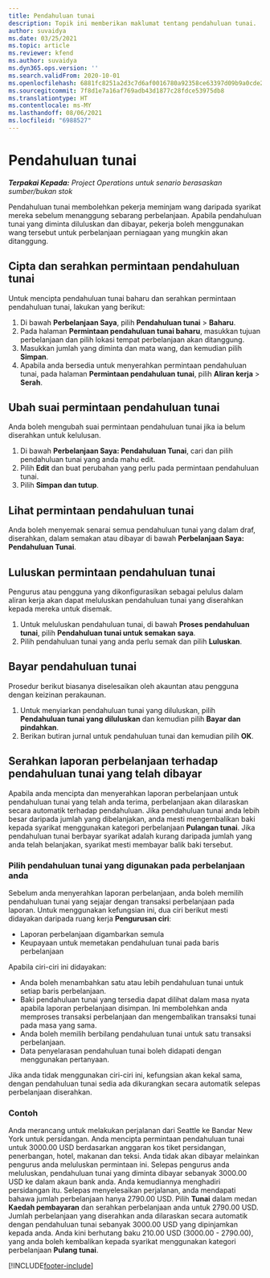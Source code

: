 ```yaml
---
title: Pendahuluan tunai
description: Topik ini memberikan maklumat tentang pendahuluan tunai.
author: suvaidya
ms.date: 03/25/2021
ms.topic: article
ms.reviewer: kfend
ms.author: suvaidya
ms.dyn365.ops.version: ''
ms.search.validFrom: 2020-10-01
ms.openlocfilehash: 6881fc8251a2d3c7d6af0016780a92358ce63397d09b9a0cde201126cd2912cc
ms.sourcegitcommit: 7f8d1e7a16af769adb43d1877c28fdce53975db8
ms.translationtype: HT
ms.contentlocale: ms-MY
ms.lasthandoff: 08/06/2021
ms.locfileid: "6988527"
---
```

# <a name="cash-advance"></a>Pendahuluan tunai

_**Terpakai Kepada:** Project Operations untuk senario berasaskan sumber/bukan stok_

Pendahuluan tunai membolehkan pekerja meminjam wang daripada syarikat mereka sebelum menanggung sebarang perbelanjaan. Apabila pendahuluan tunai yang diminta diluluskan dan dibayar, pekerja boleh menggunakan wang tersebut untuk perbelanjaan perniagaan yang mungkin akan ditanggung. 

## <a name="create-and-submit-a-cash-advance-request"></a>Cipta dan serahkan permintaan pendahuluan tunai
Untuk mencipta pendahuluan tunai baharu dan serahkan permintaan pendahuluan tunai, lakukan yang berikut: 

1. Di bawah **Perbelanjaan Saya**, pilih **Pendahuluan tunai** > **Baharu**. 
2. Pada halaman **Permintaan pendahuluan tunai baharu**, masukkan tujuan perbelanjaan dan pilih lokasi tempat perbelanjaan akan ditanggung.
3. Masukkan jumlah yang diminta dan mata wang, dan kemudian pilih **Simpan**. 
4. Apabila anda bersedia untuk menyerahkan permintaan pendahuluan tunai, pada halaman **Permintaan pendahuluan tunai**, pilih **Aliran kerja** > **Serah**.

## <a name="modify-a-cash-advance-request"></a>Ubah suai permintaan pendahuluan tunai

Anda boleh mengubah suai permintaan pendahuluan tunai jika ia belum diserahkan untuk kelulusan.

1. Di bawah **Perbelanjaan Saya: Pendahuluan Tunai**, cari dan pilih pendahuluan tunai yang anda mahu edit.
2. Pilih **Edit** dan buat perubahan yang perlu pada permintaan pendahuluan tunai. 
3. Pilih **Simpan dan tutup**.


## <a name="view-cash-advance-requests"></a>Lihat permintaan pendahuluan tunai
Anda boleh menyemak senarai semua pendahuluan tunai yang dalam draf, diserahkan, dalam semakan atau dibayar di bawah **Perbelanjaan Saya: Pendahuluan Tunai**. 

## <a name="approve-cash-advance-requests"></a>Luluskan permintaan pendahuluan tunai

Pengurus atau pengguna yang dikonfigurasikan sebagai pelulus dalam aliran kerja akan dapat meluluskan pendahuluan tunai yang diserahkan kepada mereka untuk disemak. 

1. Untuk meluluskan pendahuluan tunai, di bawah **Proses pendahuluan tunai**, pilih **Pendahuluan tunai untuk semakan saya**.
2. Pilih pendahuluan tunai yang anda perlu semak dan pilih **Luluskan**.  

## <a name="pay-cash-advances"></a>Bayar pendahuluan tunai 
Prosedur berikut biasanya diselesaikan oleh akauntan atau pengguna dengan keizinan perakaunan.

1. Untuk menyiarkan pendahuluan tunai yang diluluskan, pilih **Pendahuluan tunai yang diluluskan** dan kemudian pilih **Bayar dan pindahkan**.  
2. Berikan butiran jurnal untuk pendahuluan tunai dan kemudian pilih **OK**. 

## <a name="submit-an-expense-report-against-a-paid-cash-advance"></a>Serahkan laporan perbelanjaan terhadap pendahuluan tunai yang telah dibayar 

Apabila anda mencipta dan menyerahkan laporan perbelanjaan untuk pendahuluan tunai yang telah anda terima, perbelanjaan akan dilaraskan secara automatik terhadap pendahuluan. Jika pendahuluan tunai anda lebih besar daripada jumlah yang dibelanjakan, anda mesti mengembalikan baki kepada syarikat menggunakan kategori perbelanjaan **Pulangan tunai**. Jika pendahuluan tunai berbayar syarikat adalah kurang daripada jumlah yang anda telah belanjakan, syarikat mesti membayar balik baki tersebut. 

### <a name="select-cash-advances-that-apply-to-your-expenses"></a>Pilih pendahuluan tunai yang digunakan pada perbelanjaan anda
Sebelum anda menyerahkan laporan perbelanjaan, anda boleh memilih pendahuluan tunai yang sejajar dengan transaksi perbelanjaan pada laporan. Untuk menggunakan kefungsian ini, dua ciri berikut mesti didayakan daripada ruang kerja **Pengurusan ciri**:

  - Laporan perbelanjaan digambarkan semula
  - Keupayaan untuk memetakan pendahuluan tunai pada baris perbelanjaan
 
 Apabila ciri-ciri ini didayakan:
 
  - Anda boleh menambahkan satu atau lebih pendahuluan tunai untuk setiap baris perbelanjaan.
  - Baki pendahuluan tunai yang tersedia dapat dilihat dalam masa nyata apabila laporan perbelanjaan disimpan. Ini membolehkan anda memproses transaksi perbelanjaan dan mengembalikan transaksi tunai pada masa yang sama.
  - Anda boleh memilih berbilang pendahuluan tunai untuk satu transaksi perbelanjaan.
  - Data penyelarasan pendahuluan tunai boleh didapati dengan menggunakan pertanyaan. 
 
Jika anda tidak menggunakan ciri-ciri ini, kefungsian akan kekal sama, dengan pendahuluan tunai sedia ada dikurangkan secara automatik selepas perbelanjaan diserahkan.

### <a name="example"></a>Contoh 
Anda merancang untuk melakukan perjalanan dari Seattle ke Bandar New York untuk persidangan. Anda mencipta permintaan pendahuluan tunai untuk 3000.00 USD berdasarkan anggaran kos tiket persidangan, penerbangan, hotel, makanan dan teksi. Anda tidak akan dibayar melainkan pengurus anda meluluskan permintaan ini. Selepas pengurus anda meluluskan, pendahuluan tunai yang diminta dibayar sebanyak 3000.00 USD ke dalam akaun bank anda. Anda kemudiannya menghadiri persidangan itu. Selepas menyelesaikan perjalanan, anda mendapati bahawa jumlah perbelanjaan hanya 2790.00 USD. Pilih **Tunai** dalam medan **Kaedah pembayaran** dan serahkan perbelanjaan anda untuk 2790.00 USD. Jumlah perbelanjaan yang diserahkan anda dilaraskan secara automatik dengan pendahuluan tunai sebanyak 3000.00 USD yang dipinjamkan kepada anda. Anda kini berhutang baku 210.00 USD (3000.00 - 2790.00), yang anda boleh kembalikan kepada syarikat menggunakan kategori perbelanjaan **Pulang tunai**.



[!INCLUDE[footer-include](../includes/footer-banner.md)]
